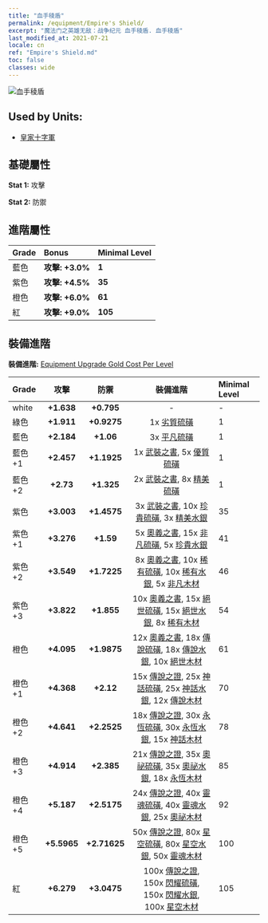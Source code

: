 ```yaml
---
title: "血手稜盾"
permalink: /equipment/Empire's Shield/
excerpt: "魔法门之英雄无敌：战争纪元 血手稜盾. 血手稜盾"
last_modified_at: 2021-07-21
locale: cn
ref: "Empire's Shield.md"
toc: false
classes: wide
---
```


  ![血手稜盾](/images/e/e_1043.png)

## Used by Units:

* [皇家十字軍](/cn/units/Swordsman/) 


## 基礎屬性
 **Stat 1:** 攻擊

 **Stat 2:** 防禦

## 進階屬性

  |     Grade    |   Bonus | Minimal Level | 
  |:-------------|:--------|:--------------| 
  | 藍色 | **攻擊: +3.0%** | **1** | 
  | 紫色 | **攻擊: +4.5%** | **35** | 
  | 橙色 | **攻擊: +6.0%** | **61** | 
  | 紅 | **攻擊: +9.0%** | **105** | 


## 裝備進階
 **裝備進階:** [Equipment Upgrade Gold Cost Per Level](/equipment/EquipmentUpgradeCostPerLevel/) 

  |          Grade      | 攻擊 | 防禦 | 裝備進階 | Minimal Level |
  |:--------------------|:---------:|:---------:|:----------------:|:--------------|
  | white | **+1.638** | **+0.795** | - | - |
  | 綠色 | **+1.911** | **+0.9275** | 1x [劣質硫磺](/cn/Items/mat_3/) | 1 |
  | 藍色 | **+2.184** | **+1.06** | 3x [平凡硫磺](/cn/Items/mat_9/) | 1 |
  | 藍色 +1 | **+2.457** | **+1.1925** | 1x [武裝之書](/cn/Items/mat_18/), 5x [優質硫磺](/cn/Items/mat_15/) | 1 |
  | 藍色 +2 | **+2.73** | **+1.325** | 2x [武裝之書](/cn/Items/mat_25/), 8x [精美硫磺](/cn/Items/mat_22/) | 1 |
  | 紫色 | **+3.003** | **+1.4575** | 3x [武裝之書](/cn/Items/mat_32/), 10x [珍貴硫磺](/cn/Items/mat_29/), 3x [精美水銀](/cn/Items/mat_21/) | 35 |
  | 紫色 +1 | **+3.276** | **+1.59** | 5x [奧義之書](/cn/Items/mat_39/), 15x [非凡硫磺](/cn/Items/mat_36/), 5x [珍貴水銀](/cn/Items/mat_28/) | 41 |
  | 紫色 +2 | **+3.549** | **+1.7225** | 8x [奧義之書](/cn/Items/mat_46/), 10x [稀有硫磺](/cn/Items/mat_43/), 10x [稀有水銀](/cn/Items/mat_42/), 5x [非凡木材](/cn/Items/mat_34/) | 46 |
  | 紫色 +3 | **+3.822** | **+1.855** | 10x [奧義之書](/cn/Items/mat_53/), 15x [絕世硫磺](/cn/Items/mat_50/), 15x [絕世水銀](/cn/Items/mat_49/), 8x [稀有木材](/cn/Items/mat_41/) | 54 |
  | 橙色 | **+4.095** | **+1.9875** | 12x [奧義之書](/cn/Items/mat_60/), 18x [傳說硫磺](/cn/Items/mat_57/), 18x [傳說水銀](/cn/Items/mat_56/), 10x [絕世木材](/cn/Items/mat_48/) | 61 |
  | 橙色 +1 | **+4.368** | **+2.12** | 15x [傳說之證](/cn/Items/mat_67/), 25x [神話硫磺](/cn/Items/mat_64/), 25x [神話水銀](/cn/Items/mat_63/), 12x [傳說木材](/cn/Items/mat_55/) | 70 |
  | 橙色 +2 | **+4.641** | **+2.2525** | 18x [傳說之證](/cn/Items/mat_74/), 30x [永恆硫磺](/cn/Items/mat_71/), 30x [永恆水銀](/cn/Items/mat_70/), 15x [神話木材](/cn/Items/mat_62/) | 78 |
  | 橙色 +3 | **+4.914** | **+2.385** | 21x [傳說之證](/cn/Items/mat_81/), 35x [奧祕硫磺](/cn/Items/mat_78/), 35x [奧祕水銀](/cn/Items/mat_77/), 18x [永恆木材](/cn/Items/mat_69/) | 85 |
  | 橙色 +4 | **+5.187** | **+2.5175** | 24x [傳說之證](/cn/Items/mat_88/), 40x [靈魂硫磺](/cn/Items/mat_85/), 40x [靈魂水銀](/cn/Items/mat_84/), 25x [奧祕木材](/cn/Items/mat_76/) | 92 |
  | 橙色 +5 | **+5.5965** | **+2.71625** | 50x [傳說之證](/cn/Items/mat_95/), 80x [星空硫磺](/cn/Items/mat_92/), 80x [星空水銀](/cn/Items/mat_91/), 50x [靈魂木材](/cn/Items/mat_83/) | 100 |
  | 紅 | **+6.279** | **+3.0475** | 100x [傳說之證](/cn/Items/mat_102/), 150x [閃耀硫磺](/cn/Items/mat_99/), 150x [閃耀水銀](/cn/Items/mat_98/), 100x [星空木材](/cn/Items/mat_90/) | 105 |

